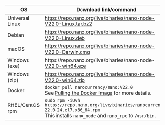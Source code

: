 | OS | Download link/command | Verification |
|----|---------------|-|
| Universal Linux | https://repo.nano.org/live/binaries/nano-node-V22.0-Linux.tar.bz2 | [SHA256 Checksum](https://repo.nano.org/live/binaries/nano-node-V22.0-Linux.tar.bz2.sha256) |
| Debian | https://repo.nano.org/live/binaries/nano-node-V22.0-Linux.deb | [SHA256 Checksum](https://repo.nano.org/live/binaries/nano-node-V22.0-Linux.deb.sha256) |
| macOS | https://repo.nano.org/live/binaries/nano-node-V22.0-Darwin.dmg | [SHA256 Checksum](https://s3.us-east-2.amazonaws.com/repo.nano.org/live/binaries/nano-node-V22.0-Darwin.dmg.sha256) |
| Windows (exe) | https://repo.nano.org/live/binaries/nano-node-V22.0-win64.exe | [SHA256 Checksum](https://repo.nano.org/live/binaries/nano-node-V22.0-win64.exe.sha256) |
| Windows (zip) | https://repo.nano.org/live/binaries/nano-node-V22.0-win64.zip | [SHA256 Checksum](https://repo.nano.org/live/binaries/nano-node-V22.0-win64.zip.sha256) |
| Docker | `docker pull nanocurrency/nano:V22.0`<br />See [Pulling the Docker Image](/running-a-node/node-setup/#pulling-the-docker-image) for more details. | |
| RHEL/CentOS rpm | `sudo rpm -iUvh https://repo.nano.org/live/binaries/nanocurrency-22.0-24.el7.x86_64.rpm`<br />This installs `nano_node` and `nano_rpc` to `/usr/bin`. | [SHA256 Checksum](https://repo.nano.org/live/binaries/nanocurrency-22.0-24.el7.x86_64.rpm.sha256) |
